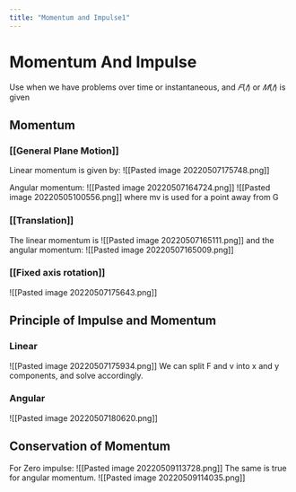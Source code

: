 ```yaml
---
title: "Momentum and Impulse1"
---
```

# Momentum And Impulse
Use when we have problems over time or instantaneous, and $𝐹(𝑡)$ or $𝑀(𝑡)$ is given
## Momentum
### [[General Plane Motion]]
Linear momentum is given by:
![[Pasted image 20220507175748.png]]

Angular momentum:
![[Pasted image 20220507164724.png]]
![[Pasted image 20220505100556.png]]
where mv is used for a point away from G

### [[Translation]]
The linear momentum is
![[Pasted image 20220507165111.png]]
and the angular momentum:
![[Pasted image 20220507165009.png]]

### [[Fixed axis rotation]]
![[Pasted image 20220507175643.png]]

## Principle of Impulse and Momentum
### Linear
![[Pasted image 20220507175934.png]]
We can split F and v into x and y components, and solve accordingly.
### Angular
![[Pasted image 20220507180620.png]]

## Conservation of Momentum
For Zero impulse:
![[Pasted image 20220509113728.png]]
The same is true for angular momentum.
![[Pasted image 20220509114035.png]]







